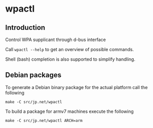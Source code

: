 # wpactl

## Introduction

Control WPA supplicant through d-bus interface

Call `wpactl --help` to get an overview of possible commands.

Shell (bash) completion is also supported to simplify handling.

## Debian packages

To generate a Debian binary package for the actual platform call the following

`make -C src/jp.net/wpactl`

To build a package for armv7 machines execute the following

`make -C src/jp.net/wpactl ARCH=arm`
